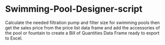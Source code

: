 # Swimming-Pool-Designer-script
Calculate the needed filtration pump and filter size for swimming pools then get the sales price from the price list data frame and add the accessories of the pool or fountain to create a Bill of Quantities Data Frame ready to export to Excel.
